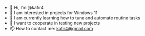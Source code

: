 - 👋 Hi, I’m @kafir4
- 👀 I am interested in projects for Windows 11
- 🌱 I am currently learning how to tune and automate routine tasks
- 💞️ I want to cooperate in testing new projects
- 📫 How to contact me: kafir4@gmail.com
